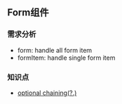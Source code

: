 ## Form组件

### 需求分析

* form: handle all form item
* formItem: handle single form item

### 知识点

* [optional chaining(?.)](https://developer.mozilla.org/en-US/docs/Web/JavaScript/Reference/Operators/Optional_chaining)